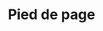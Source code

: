 ---
title: Pied de page
layout: "layouts/documentation.njk"
eleventyNavigation:
  key: footerFR
  title: Pied de page  — à venir
  locale: fr
  parent: basicFR
  order: 8
  url: null
  hideMain: true
translationKey: "footer"
permalink: false
---
